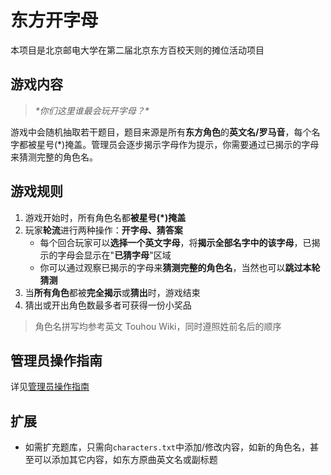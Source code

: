# 东方开字母

本项目是北京邮电大学在第二届北京东方百校天则的摊位活动项目

## 游戏内容

> *\*你们这里谁最会玩开字母？\**

游戏中会随机抽取若干题目，题目来源是所有**东方角色**的**英文名/罗马音**，每个名字都被星号(\*)掩盖。管理员会逐步揭示字母作为提示，你需要通过已揭示的字母来猜测完整的角色名。

## 游戏规则

1. 游戏开始时，所有角色名都**被星号(\*)掩盖**
2. 玩家**轮流**进行两种操作：**开字母、猜答案**
    - 每个回合玩家可以**选择一个英文字母**，将**揭示全部名字中的该字母**，已揭示的字母会显示在"**已猜字母**"区域
    - 你可以通过观察已揭示的字母来**猜测完整的角色名**，当然也可以**跳过本轮猜测**
3. 当**所有角色**都被**完全揭示**或**猜出**时，游戏结束
4. 猜出或开出角色数最多者可获得一份小奖品

> 角色名拼写均参考英文 Touhou Wiki，同时遵照姓前名后的顺序

## 管理员操作指南

详见[管理员操作指南](./admin.md)

## 扩展

- 如需扩充题库，只需向`characters.txt`中添加/修改内容，如新的角色名，甚至可以添加其它内容，如东方原曲英文名或副标题
